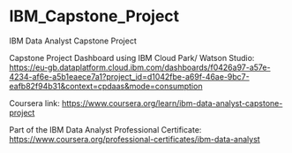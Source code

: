 # IBM_Capstone_Project
IBM Data Analyst Capstone Project

Capstone Project Dashboard using IBM Cloud Park/ Watson Studio: https://eu-gb.dataplatform.cloud.ibm.com/dashboards/f0426a97-a57e-4234-af6e-a5b1eaece7a1?project_id=d1042fbe-a69f-46ae-9bc7-eafb82f94b31&context=cpdaas&mode=consumption

Coursera link: https://www.coursera.org/learn/ibm-data-analyst-capstone-project

Part of the IBM Data Analyst Professional Certificate: https://www.coursera.org/professional-certificates/ibm-data-analyst
